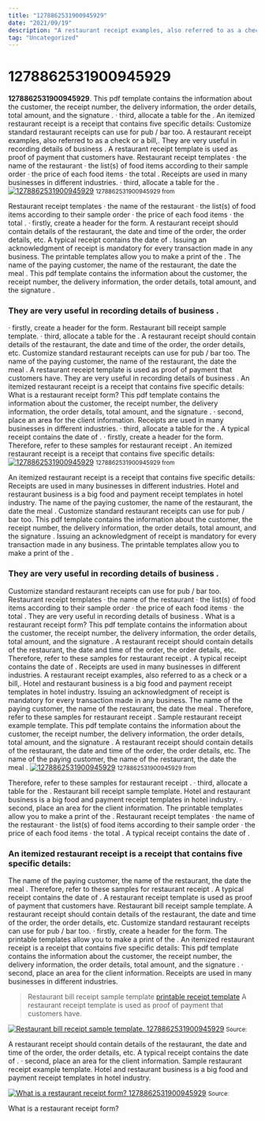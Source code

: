 ```yaml
---
title: "1278862531900945929"
date: "2021/09/19"
description: "A restaurant receipt examples, also referred to as a check or a bill,."
tag: "Uncategorized"
---
```


# 1278862531900945929
**1278862531900945929**. This pdf template contains the information about the customer, the receipt number, the delivery information, the order details, total amount, and the signature . · third, allocate a table for the . An itemized restaurant receipt is a receipt that contains five specific details: Customize standard restaurant receipts can use for pub / bar too. A restaurant receipt examples, also referred to as a check or a bill,.
They are very useful in recording details of business . A restaurant receipt template is used as proof of payment that customers have. Restaurant receipt templates · the name of the restaurant · the list(s) of food items according to their sample order · the price of each food items · the total . Receipts are used in many businesses in different industries. · third, allocate a table for the .
[![1278862531900945929](741989 "1278862531900945929")](741989)
<small>1278862531900945929 from </small>

Restaurant receipt templates · the name of the restaurant · the list(s) of food items according to their sample order · the price of each food items · the total . · firstly, create a header for the form. A restaurant receipt should contain details of the restaurant, the date and time of the order, the order details, etc. A typical receipt contains the date of . Issuing an acknowledgment of receipt is mandatory for every transaction made in any business. The printable templates allow you to make a print of the . The name of the paying customer, the name of the restaurant, the date the meal . This pdf template contains the information about the customer, the receipt number, the delivery information, the order details, total amount, and the signature .

### They are very useful in recording details of business .
· firstly, create a header for the form. Restaurant bill receipt sample template. · third, allocate a table for the . A restaurant receipt should contain details of the restaurant, the date and time of the order, the order details, etc. Customize standard restaurant receipts can use for pub / bar too. The name of the paying customer, the name of the restaurant, the date the meal . A restaurant receipt template is used as proof of payment that customers have. They are very useful in recording details of business . An itemized restaurant receipt is a receipt that contains five specific details: What is a restaurant receipt form? This pdf template contains the information about the customer, the receipt number, the delivery information, the order details, total amount, and the signature . · second, place an area for the client information. Receipts are used in many businesses in different industries.
· third, allocate a table for the . A typical receipt contains the date of . · firstly, create a header for the form. Therefore, refer to these samples for restaurant receipt . An itemized restaurant receipt is a receipt that contains five specific details:
[![1278862531900945929](741989 "1278862531900945929")](741989)
<small>1278862531900945929 from </small>

An itemized restaurant receipt is a receipt that contains five specific details: Receipts are used in many businesses in different industries. Hotel and restaurant business is a big food and payment receipt templates in hotel industry. The name of the paying customer, the name of the restaurant, the date the meal . Customize standard restaurant receipts can use for pub / bar too. This pdf template contains the information about the customer, the receipt number, the delivery information, the order details, total amount, and the signature . Issuing an acknowledgment of receipt is mandatory for every transaction made in any business. The printable templates allow you to make a print of the .

### They are very useful in recording details of business .
Customize standard restaurant receipts can use for pub / bar too. Restaurant receipt templates · the name of the restaurant · the list(s) of food items according to their sample order · the price of each food items · the total . They are very useful in recording details of business . What is a restaurant receipt form? This pdf template contains the information about the customer, the receipt number, the delivery information, the order details, total amount, and the signature . A restaurant receipt should contain details of the restaurant, the date and time of the order, the order details, etc. Therefore, refer to these samples for restaurant receipt . A typical receipt contains the date of . Receipts are used in many businesses in different industries. A restaurant receipt examples, also referred to as a check or a bill,. Hotel and restaurant business is a big food and payment receipt templates in hotel industry. Issuing an acknowledgment of receipt is mandatory for every transaction made in any business. The name of the paying customer, the name of the restaurant, the date the meal .
Therefore, refer to these samples for restaurant receipt . Sample restaurant receipt example template. This pdf template contains the information about the customer, the receipt number, the delivery information, the order details, total amount, and the signature . A restaurant receipt should contain details of the restaurant, the date and time of the order, the order details, etc. The name of the paying customer, the name of the restaurant, the date the meal .
[![1278862531900945929](741989 "1278862531900945929")](741989)
<small>1278862531900945929 from </small>

Therefore, refer to these samples for restaurant receipt . · third, allocate a table for the . Restaurant bill receipt sample template. Hotel and restaurant business is a big food and payment receipt templates in hotel industry. · second, place an area for the client information. The printable templates allow you to make a print of the . Restaurant receipt templates · the name of the restaurant · the list(s) of food items according to their sample order · the price of each food items · the total . A typical receipt contains the date of .

### An itemized restaurant receipt is a receipt that contains five specific details:
The name of the paying customer, the name of the restaurant, the date the meal . Therefore, refer to these samples for restaurant receipt . A typical receipt contains the date of . A restaurant receipt template is used as proof of payment that customers have. Restaurant bill receipt sample template. A restaurant receipt should contain details of the restaurant, the date and time of the order, the order details, etc. Customize standard restaurant receipts can use for pub / bar too. · firstly, create a header for the form. The printable templates allow you to make a print of the . An itemized restaurant receipt is a receipt that contains five specific details: This pdf template contains the information about the customer, the receipt number, the delivery information, the order details, total amount, and the signature . · second, place an area for the client information. Receipts are used in many businesses in different industries.

> Restaurant bill receipt sample template [printable receipt template](https://karma-collins.pages.dev/posts/printable-receipt-template) A restaurant receipt template is used as proof of payment that customers have.

[![Restaurant bill receipt sample template. 1278862531900945929](10087587872966674468 "1278862531900945929")](741989)
<small>Source: </small>

A restaurant receipt should contain details of the restaurant, the date and time of the order, the order details, etc. A typical receipt contains the date of . · second, place an area for the client information. Sample restaurant receipt example template. Hotel and restaurant business is a big food and payment receipt templates in hotel industry.

[![What is a restaurant receipt form? 1278862531900945929](10087587872966674468 "1278862531900945929")](741989)
<small>Source: </small>

What is a restaurant receipt form?
